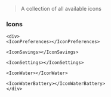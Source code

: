 > A collection of all available icons

### Icons

```react
<div>
<IconPreferences></IconPreferences>

<IconSavings></IconSavings>

<IconSettings></IconSettings>

<IconWater></IconWater>

<IconWaterBattery></IconWaterBattery>
</div>
```
